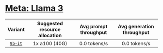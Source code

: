# [Meta: Llama 3](https://huggingface.co/collections/meta-llama/meta-llama-3-66214712577ca38149ebb2b6)

| Variant | Suggested resource allocation | Avg prompt throughput | Avg generation throughput |
|:----------:|:----------:|:----------:|:----------:|
| [`9b-it`](https://huggingface.co/google/gemma-2-9b-it) | 1x a100 (40G) | 0.0 tokens/s | 0.0 tokens/s |
